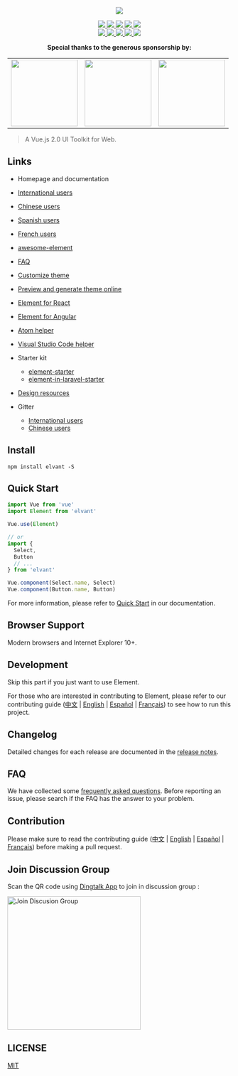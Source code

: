 <p align="center">
  <img src="https://cdn.rawgit.com/elvant/element/dev/elvant_logo.svg">
</p>

<p align="center">
  <a href="https://travis-ci.org/elvant/element">
    <img src="https://travis-ci.org/elvant/element.svg?branch=master">
  </a>
  <a href="https://coveralls.io/github/elvant/element?branch=master">
    <img src="https://coveralls.io/repos/github/elvant/element/badge.svg?branch=master">
  </a>
  <a href="https://cdnjs.com/libraries/elvant">
    <img src="https://img.shields.io/cdnjs/v/elvant.svg">
  </a>
  <a href="https://www.npmjs.org/package/elvant">
    <img src="https://img.shields.io/npm/v/elvant.svg">
  </a>
  <a href="https://npmcharts.com/compare/elvant?minimal=true">
    <img src="http://img.shields.io/npm/dm/elvant.svg">
  </a>
  <br>
  <a href="http://img.badgesize.io/https://unpkg.com/elvant/lib/index.js?compression=gzip&label=gzip%20size:%20JS">
    <img src="http://img.badgesize.io/https://unpkg.com/elvant/lib/index.js?compression=gzip&label=gzip%20size:%20JS">
  </a>
  <a href="http://img.badgesize.io/https://unpkg.com/elvant/lib/theme-antd/index.css?compression=gzip&label=gzip%20size:%20CSS">
    <img src="http://img.badgesize.io/https://unpkg.com/elvant/lib/theme-antd/index.css?compression=gzip&label=gzip%20size:%20CSS">
  </a>
  <a href="#backers">
    <img src="https://opencollective.com/element/backers/badge.svg">
  </a>
  <a href="#sponsors">
    <img src="https://opencollective.com/element/sponsors/badge.svg">
  </a>
  <a href="LICENSE">
    <img src="https://img.shields.io/badge/License-MIT-yellow.svg">
  </a>
</p>

<p align="center">
  <b>Special thanks to the generous sponsorship by:</b>
</p>
<table>
  <tbody>
    <tr>
      <td align="center" valign="middle">
        <a href="https://docs.w3cub.com/?ref=element" target="_blank">
          <img width="150px" src="https://avatars0.githubusercontent.com/u/24860109">
        </a>
      </td>
      <td align="center" valign="middle">
        <a href="https://www.duohui.cn/?utm_source=element&utm_medium=web&utm_campaign=element-index" target="_blank">
          <img width="150px" src="https://user-images.githubusercontent.com/10095631/35603534-bb24470c-0678-11e8-8bcc-17ceaef8cbef.png">
        </a>
      </td>
      <td align="center" valign="middle">
        <a href="https://bitsrc.io/" target="_blank">
          <img width="150px" src="https://user-images.githubusercontent.com/10095631/41342907-e44e7196-6f2f-11e8-92f2-47702dc8f059.png">
        </a>
      </td>
    </tr>
  </tbody>
</table>

> A Vue.js 2.0 UI Toolkit for Web.

## Links
- Homepage and documentation

- [International users](https://vant.w3cub.com/#/en-US)
- [Chinese users](https://vant.w3cub.com/#/zh-CN)
- [Spanish users](https://vant.w3cub.com/#/es)
- [French users](http://vant.w3cub.com/#/fr-FR)
- [awesome-element](https://github.com/ElementUI/awesome-element)
- [FAQ](./FAQ.md)
- [Customize theme](https://vant.w3cub.com/#/en-US/component/custom-theme)
- [Preview and generate theme online](https://elementui.github.io/theme-chalk-preview)
- [Element for React](https://github.com/elemefe/element-react)
- [Element for Angular](https://github.com/ElemeFE/element-angular)
- [Atom helper](https://github.com/ElemeFE/element-helper)
- [Visual Studio Code helper](https://github.com/ElemeFE/vscode-element-helper)
- Starter kit
  - [element-starter](https://github.com/ElementUI/element-starter)
  - [element-in-laravel-starter](https://github.com/ElementUI/element-in-laravel-starter)
- [Design resources](https://github.com/ElementUI/Resources)
- Gitter
  - [International users](https://gitter.im/element-en/Lobby)
  - [Chinese users](https://gitter.im/ElemeFE/element)

## Install
```shell
npm install elvant -S
```

## Quick Start
``` javascript
import Vue from 'vue'
import Element from 'elvant'

Vue.use(Element)

// or
import {
  Select,
  Button
  // ...
} from 'elvant'

Vue.component(Select.name, Select)
Vue.component(Button.name, Button)
```
For more information, please refer to [Quick Start](https://vant.w3cub.com/#/en-US/component/quickstart) in our documentation.

## Browser Support
Modern browsers and Internet Explorer 10+.

## Development
Skip this part if you just want to use Element.


For those who are interested in contributing to Element, please refer to our contributing guide ([中文](https://github.com/ElemeFE/element/blob/master/.github/CONTRIBUTING.zh-CN.md) | [English](https://github.com/ElemeFE/element/blob/master/.github/CONTRIBUTING.en-US.md) | [Español](https://github.com/ElemeFE/element/blob/master/.github/CONTRIBUTING.es.md) | [Français](https://github.com/ElemeFE/element/blob/master/.github/CONTRIBUTING.fr-FR.md)) to see how to run this project.


## Changelog
Detailed changes for each release are documented in the [release notes](https://github.com/Elvant/element/releases).

## FAQ
We have collected some [frequently asked questions](https://github.com/Elvant/element/blob/master/FAQ.md). Before reporting an issue, please search if the FAQ has the answer to your problem.

## Contribution

Please make sure to read the contributing guide ([中文](https://github.com/ElemeFE/element/blob/master/.github/CONTRIBUTING.zh-CN.md) | [English](https://github.com/ElemeFE/element/blob/master/.github/CONTRIBUTING.en-US.md) | [Español](https://github.com/ElemeFE/element/blob/master/.github/CONTRIBUTING.es.md) | [Français](https://github.com/ElemeFE/element/blob/master/.github/CONTRIBUTING.fr-FR.md)) before making a pull request.


## Join Discussion Group

Scan the QR code using [Dingtalk App](https://www.dingtalk.com/) to join in discussion group :

<img alt="Join Discusion Group" src="https://user-images.githubusercontent.com/17680888/66537329-9a4b9100-eb52-11e9-9d99-65469cfdae58.jpeg" width="300">


## LICENSE
[MIT](LICENSE)
